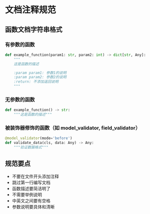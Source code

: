 # 文档注释规范

## 函数文档字符串格式

### 有参数的函数

```python
def example_function(param1: str, param2: int) -> dict[str, Any]:
    """
    这是函数的描述

    :param param1: 参数1的说明
    :param param2: 参数2的说明
    :return: 不添加返回说明
    """
```

### 无参数的函数

```python
def example_function() -> str:
    """这是函数的描述"""
```

### 被装饰器修饰的函数（如 model_validator, field_validator）

```python
@model_validator(mode='before')
def validate_data(cls, data: Any) -> Any:
    """验证数据格式"""
```

## 规范要点

- 不要在文件开头添加注释
- 跳过第一行编写文档
- 函数描述要简洁明了
- 不需要举例说明
- 中英文之间要有空格
- 参数说明要具体和清晰
